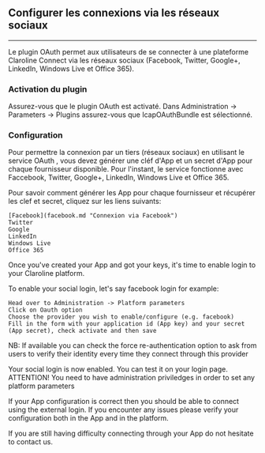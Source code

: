 ## Configurer les connexions via les réseaux sociaux
---

Le plugin OAuth permet aux utilisateurs de se connecter à une plateforme Claroline Connect via les réseaux sociaux (Facebook, Twitter, Google+, LinkedIn, Windows Live et Office 365).

### Activation du plugin

Assurez-vous que le plugin OAuth est activaté. Dans Administration -> Parameters -> Plugins assurez-vous que IcapOAuthBundle est sélectionné.

### Configuration

Pour permettre la connexion par un tiers (réseaux sociaux) en utilisant le service OAuth , vous devez générer une cléf d'App et un secret d'App pour chaque fournisseur disponible. Pour l'instant, le service fonctionne avec Faccebook, Twitter, Google+, LinkedIn, Windows Live et Office 365.

Pour savoir comment générer les App pour chaque fournisseur et récupérer les clef et secret, cliquez sur les liens suivants:

    [Facebook](facebook.md "Connexion via Facebook")
    Twitter
    Google
    LinkedIn
    Windows Live
    Office 365

Once you've created your App and got your keys, it's time to enable login to your Claroline platform.

To enable your social login, let's say facebook login for example:

    Head over to Administration -> Platform parameters
    Click on Oauth option
    Choose the provider you wish to enable/configure (e.g. facebook)
    Fill in the form with your application id (App key) and your secret (App secret), check activate and then save

NB: If available you can check the force re-authentication option to ask from users to verify their identity every time they connect through this provider

Your social login is now enabled. You can test it on your login page.
ATTENTION! You need to have administration priviledges in order to set any platform parameters

If your App configuration is correct then you should be able to connect using the external login. If you encounter any issues please verify your configuration both in the App and in the platform.

If you are still having difficulty connecting through your App do not hesitate to contact us.